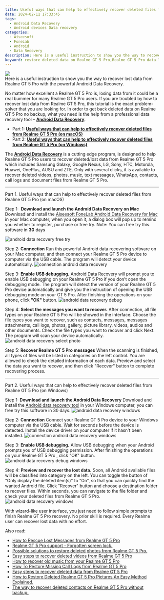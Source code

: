 ```yaml
---
title: Useful ways that can help to effectively recover deleted files from Realme GT 5 Pro
date: 2024-02-11 17:33:45
tags: 
  - Android Data Recovery
  - Android devices Data recovery
categories: 
  - Aiseesoft
  - FoneLab
  - Android
  - Data Recovery
description: Here is a useful instruction to show you the way to recover lost data from Realme GT 5 Pro with the powerful Android Data Recovery.
keyword: restore deleted data on Realme GT 5 Pro,Realme GT 5 Pro data lost,Realme GT 5 Pro data disappear,undelete data from Realme GT 5 Pro,recover lost files from Realme GT 5 Pro,broken Realme GT 5 Pro data recovery solution,how to get data back from Realme GT 5 Pro,how to get the data back on Realme GT 5 Pro,Realme GT 5 Pro data recovery,how to recover deleted data in Realme GT 5 Pro,my data deleted from Realme GT 5 Pro how to undo data,how can i get data back on Realme GT 5 Pro
---
```


<img src="https://img0mobiles.techidaily.com/images/best-assets/devices/realme/realme-gt-5-pro/5.jpg" class="atpl-imgstyle"  />

<div class="atpl-content atpl-for-fonelab-android recover-data">

<div class="atpl-post-description-part-1">
Here is a useful instruction to show you the way to recover lost data from Realme GT 5 Pro with the powerful Android Data Recovery.
</div>
<div class="atpl-post-device-model-description">

</div>




<div class="atpl-post-description-part-2">
<div class="tpl-content-sub-paragraph-normal">
  <p>
    No matter how excellent a Realme GT 5 Pro is, losing data from it could be a real bummer for many Realme GT 5 Pro users. If you are troubled by how to recover lost data from Realme GT 5 Pro, this tutorial is the exact problem-solver that you are looking for. In order to get back deleted data on Realme GT 5 Pro no backup, what you need is the help from a professional data recovery tool – <a href="https://tools.techidaily.com/aiseesoft-android-data-recovery/" target="_blank" rel="noopener"><strong>Android Data Recovery</strong></a>.
  </p>
</div>
</div>


<ul>
  <li>Part 1: <strong><a href="#p1">Useful ways that can help to effectively recover deleted files from Realme GT 5 Pro (on macOS)</a></strong></li>
  <li>Part 2: <strong><a href="#p2">Useful ways that can help to effectively recover deleted files from Realme GT 5 Pro (on Windows)</a></strong></li>
</ul>


<div class="atpl-post-description-part-3">
<div class="tpl-content-sub-paragraph-normal">
    <p>
        The <a href="https://tools.techidaily.com/aiseesoft-android-data-recovery/" target="_blank" rel="noopener"><strong>Android Data Recovery</strong></a> is a cutting edge program, is designed to help Realme GT 5 Pro users to recover deleted/lost data from Realme GT 5 Pro which includes Samsung Galaxy, Google Nexus, LG, Sony, HTC, Motorola, Huawei, OnePlus, AUSU and ZTE. Only with several clicks, it is available to recover deleted videos, photos, music, text messages, WhatsApp, contacts, call logs and document files from Realme GT 5 Pro.
    </p>
  </div>
</div>


<!-- Part 1 -->
<a id="p1" name="p1" ></a><hr>

<div>
  <span class="atpl-step-part-style">Part 1. Useful ways that can help to effectively recover deleted files from Realme GT 5 Pro (on macOS)</span>
</div>  

<span class="atpl-stepstyle-a"><span>Step 1: </span></span> <strong>Download and launch the Android Data Recovery on Mac</strong>
Download and install the <a href="https://tools.techidaily.com/aiseesoft-android-data-recovery-for-mac/" target="_blank" rel="noopener">Aiseesoft FoneLab Android Data Recovery for Mac</a> in your Mac computer, when you open it, a dialog box will pop up to remind you whether to register, purchase or free try.
Note: You can free try this software in <strong>30</strong> days

<img src="https://tools.techidaily.com/images/apps/aiseesoft/android-data-recovery/mac-free-try.png" class="atpl-imgstyle" alt="android data recovery free try" />

<span class="atpl-stepstyle-a"><span>Step 2: </span></span> <strong>Connection</strong>
Run this powerful Android data recovering software on your Mac computer, and then connect your Realme GT 5 Pro device to computer via the USB cable. The program will detect your device automatically.
<img src="https://tools.techidaily.com/images/apps/aiseesoft/android-data-recovery/mac-connection-interface.jpg" class="atpl-imgstyle" alt="connection android data recovery" />

<span class="atpl-stepstyle-a"><span>Step 3: </span></span> <strong>Enable USB debugging.</strong>
Android Data Recovery will prompt you to enable USB debugging on your Realme GT 5 Pro  if you don't open the debugging mode. The program will detect the version of your Realme GT 5 Pro device automatically and give you the instruction of opening the USB debugging mode on your GT 5 Pro. After finishing the operations on your phone, click <strong>"OK"</strong> button.
<img src="https://tools.techidaily.com/images/apps/aiseesoft/android-data-recovery/mac-android-usb-debug.jpg"  class="atpl-imgstyle" alt="android data recovery debug" />

<span class="atpl-stepstyle-a"><span>Step 4: </span></span> <strong>Select the messages you want to recover.</strong>
After connection, all file types on your Realme GT 5 Pro will be showed in the interface. Choose the file types you want to recover, such as contacts, messages, messages attachments, call logs, photos, gallery, picture library, videos, audios and other documents. Check the file types you want to recover and click Next. The program will scan your device automatically.
<img src="https://tools.techidaily.com/images/apps/aiseesoft/android-data-recovery/mac-choose-type-photos.jpg" class="atpl-imgstyle" alt="android data recovery select photo" />

<span class="atpl-stepstyle-a"><span>Step 5: </span></span> <strong>Recover Realme GT 5 Pro messages</strong>
When the scanning is finished, all types of files will be listed in categories on the left control. You are allowed to check the detailed information of each data. Preview and select the data you want to recover, and then click "Recover" button to complete recovering process.


<a id="p2" name="p2"></a><hr>

<!-- Part 2 -->
<div>
  <span class="atpl-step-part-style">Part 2. Useful ways that can help to effectively recover deleted files from Realme GT 5 Pro (on Windows)</span>
</div>

<span class="atpl-stepstyle-a"><span>Step 1: </span></span> <strong>Download and launch the Android Data Recovery</strong>
Download and install the <a href="https://tools.techidaily.com/aiseesoft-android-data-recovery-for-win/" target="_blank" rel="noopener">Android data recovery tool</a> in your Windows computer, you can free try this software in 30 days.
<img src="https://tools.techidaily.com/images/apps/aiseesoft/android-data-recovery/win-start-interface.png"  class="atpl-imgstyle" alt="android data recovery windows" />

<span class="atpl-stepstyle-a"><span>Step 2: </span></span> <strong>Connection</strong>
Connect your Realme GT 5 Pro device to your Windows computer via the USB cable. Wait for seconds before the device is detected. Install the device driver on your computer if it hasn't been installed.
<img src="https://tools.techidaily.com/images/apps/aiseesoft/android-data-recovery/win-connection-interface.png" class="atpl-imgstyle" alt="connection android data recovery windows" />

<span class="atpl-stepstyle-a"><span>Step 3: </span></span> <strong>Enable USB debugging.</strong>
Allow USB debugging when your Android prompts you of USB debugging permission. After finishing the operations on your Realme GT 5 Pro , click "OK" button.
<img src="https://tools.techidaily.com/images/apps/aiseesoft/android-data-recovery/win-android-usb-debug.png" class="atpl-imgstyle" alt="android data recovery debug windows" />

<span class="atpl-stepstyle-a"><span>Step 4: </span></span> <strong>Preview and recover the lost data.</strong>
Soon, all Android available files will be classified into category on the left. You can toggle the button of "Only display the deleted item(s)" to "On", so that you can quickly find the wanted Android file. Click "Recover" button and choose a destination folder to recover files. Within seconds, you can navigate to the file folder and check your deleted files from Realme GT 5 Pro.
<img src="https://tools.techidaily.com/images/apps/aiseesoft/android-data-recovery/win-recover-photos.png" class="atpl-imgstyle" alt="android data recovery windows" />

<div class="atpl-post-description-part-4">
<div class="tpl-content-sub-paragraph-normal">
  <p>
    With wizard-like user interface, you just need to follow simple prompts to finish Realme GT 5 Pro recovery. No prior skill is required. Every Realme user can recover lost data with no effort.
  </p>
</div>
</div>


<ins class="adsbygoogle"
     style="display:block"
     data-ad-client="ca-pub-7571918770474297"
     data-ad-slot="8358498916"
     data-ad-format="auto"
     data-full-width-responsive="true"></ins>

<span class="atpl-alsoreadstyle">Also read:</span>
<div><ul>
<li><a href="/how-to-rescue-lost-messages-from-realme-gt-5-pro-by-fonelab-android-recover-messages/" target="_blank" rel="noopener"><u>How to Rescue Lost Messages from Realme GT 5 Pro</u></a></li>
<li><a href="/realme-gt-5-pro-support-forgotten-screen-lock-by-drfone-android-unlock-android-unlock/" target="_blank" rel="noopener"><u>Realme GT 5 Pro support - Forgotten screen lock.</u></a></li>
<li><a href="/possible-solutions-to-restore-deleted-photos-from-realme-gt-5-pro-by-fonelab-android-recover-photos/" target="_blank" rel="noopener"><u>Possible solutions to restore deleted photos from Realme GT 5 Pro.</u></a></li>
<li><a href="/easy-steps-to-recover-deleted-videos-from-realme-gt-5-pro-by-fonelab-android-recover-video/" target="_blank" rel="noopener"><u>Easy steps to recover deleted videos from Realme GT 5 Pro</u></a></li>
<li><a href="/how-to-recover-old-music-from-your-realme-gt-5-pro-by-fonelab-android-recover-music/" target="_blank" rel="noopener"><u>How to recover old music from your Realme GT 5 Pro</u></a></li>
<li><a href="/how-to-restore-missing-call-logs-from-realme-gt-5-pro-by-fonelab-android-recover-call-logs/" target="_blank" rel="noopener"><u>How To  Restore Missing Call Logs from Realme GT 5 Pro</u></a></li>
<li><a href="/easy-steps-to-recover-deleted-data-from-realme-gt-5-pro-by-fonelab-android-recover-data/" target="_blank" rel="noopener"><u>Easy steps to recover deleted data from Realme GT 5 Pro</u></a></li>
<li><a href="/how-to-restore-deleted-realme-gt-5-pro-pictures-an-easy-method-explained-by-fonelab-android-recover-pictures/" target="_blank" rel="noopener"><u>How to Restore Deleted Realme GT 5 Pro Pictures  An Easy Method Explained.</u></a></li>
<li><a href="/the-way-to-recover-deleted-contacts-on-realme-gt-5-pro-without-backup-by-fonelab-android-recover-contacts/" target="_blank" rel="noopener"><u>The way to recover deleted contacts on Realme GT 5 Pro without backup.</u></a></li>
</ul></div>

</div>
